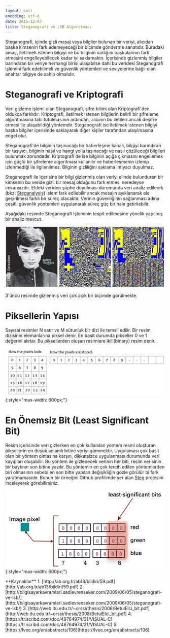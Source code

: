 ```yaml
---
layout: post
encoding: utf-8
date: 2015-12-03
title: Steganografi ve LSB Algoritması
---
```


Steganografi, içinde gizli mesaj veya bilgiler bulunan bir veriyi, alıcıdan başka kimsenin fark edemeyeceği bir biçimde gönderme sanatıdır. Buradaki amaç, iletilmek istenen bilgiyi ve bu bilginin varlığını başkalarının fark etmesini engelleyebilecek kadar iyi saklamaktır. İçerisinde gizlenmiş bilgiler barındıran bir veriye herhangi birisi ulaşabilse dahi bu verideki Steganografi işlemini fark edebilmeli ve güvenlik yöntemleri ve seviyelerine bağlı olan anahtar bilgiye de sahip olmalıdır.

# Steganografi ve Kriptografi

Veri gizleme işlemi olan Steganografi, şifre bilimi olan Kriptografi'den oldukça farklıdır. Kriptografi, iletilmek istenen bilgilerin belirli bir şifreleme algoritmasına tabi tutulmasının ardından, alıcının bu iletileri ancak deşifre etmesi ile ulaşabildiği yöntemdir. Steganografi ise iletilmek istenen bilgiyi başka bilgiler içerisinde saklayarak diğer kişiler tarafından ulaşılmasına engel olur.

Steganografi'de bilginin taşınacağı bir haberleşme kanalı, bilgiyi barındıran bir taşıyıcı, bilginin nasıl ve hangi yolla taşınacağı ve nasıl çözüleceği bilgileri bulunmak zorundadır. Kriptografi'de ise bilginin açığa çıkmasını engellemek için güçlü bir şifreleme algoritması kullanılır ve haberleşmenin izlenip izlenmediği ile ilgilenilmez. Bilginin gizliliğini saklama ihtiyacı duyulmaz.

Steganografi ile içerisine bir bilgi gizlenmiş olan veriyi elinde bulunduran bir kimsenin bu veride gizli bir mesaj olduğunu fark etmesi neredeyse imkansızdır. Eldeki veriden şüphe duyulması durumunda veri analiz edilerek (bkz: [Steganalysis](https://en.wikipedia.org/wiki/Steganalysis)) işlem fark edilebilir ancak mesajın ayıklanarak ele geçirilmesi farklı bir süreç olacaktır. Verinin güvenliğinin sağlanması adına çeşitli güvenlik yöntemleri uygulanarak süreç güç bir hale getirilebilir.

Aşağıdaki resimde Steganografi işleminin tespit edilmesine yönelik yapılmış bir analiz mevcut.

<img src="/images/2015/lsbanalyse.jpg" style="width: 600px;"/>

3'üncü resimde gizlenmiş veri çok açık bir biçimde görülmekte.

# Piksellerin Yapısı

Sayısal resimler N satır ve M sütunluk bir dizi ile temsil edilir. Bir resim dizisinin elemanlarına piksel denir. En basit durumda pikseller 0 ve 1 değerini alırlar. Bu piksellerden oluşan resimlere ikili(binary) resim denir.

![](/images/2015/pixelarray.jpg)
{:style="max-width: 600px;"}

# En Önemsiz Bit (Least Significant Bit)

Resim içerisinde veri gizlerken en çok kullanılan yöntem resmi oluşturan piksellerin en düşük anlamlı bitine veriyi gömmektir. Uygulaması çok basit olan bir yöntem olmasına karşın, dikkatsizce uygulanması durumunda veri kayıpları oluşabilir. Bu yöntem ile gizlenecek verinin her biti, resim verisinin bir baytının son bitine yazılır. Bu yöntemin en çok tercih edilen yöntemlerden biri olmasının sebebi en son bitte yapılan değişikliğin gözle görülür bi fark yaratmamasıdır. Bunun bir örneğini Github profilimde yer alan [Steg](https://github.com/ertseyhan/steg.git) projesini inceleyerek görebilirsiniz.

![](/images/2015/lsbits.jpg)
{:style="max-width: 600px;"}

<div class="post__sources" markdown="1">
**Kaynaklar**  
1. [http://ab.org.tr/ab13/bildiri/59.pdf](http://ab.org.tr/ab13/bildiri/59.pdf)  
2. [http://bilgisayarkavramlari.sadievrenseker.com/2009/06/05/steganografi-ve-lsb/](http://bilgisayarkavramlari.sadievrenseker.com/2009/06/05/steganografi-ve-lsb/)  
3. [http://web.itu.edu.tr/~orssi/thesis/2008/BetulElci_bit.pdf](http://web.itu.edu.tr/~orssi/thesis/2008/BetulElci_bit.pdf)  
4. [https://tr.scribd.com/doc/48764974/31/VISUAL-C](https://tr.scribd.com/doc/48764974/31/VISUAL-C)  
5. [https://lvee.org/en/abstracts/106](https://lvee.org/en/abstracts/106)
</div>
